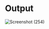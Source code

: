 # Output
![Screenshot (254)](https://github.com/aradhanayada/PW-assignment1-solution/assets/103102710/abbee245-22f0-4e8b-ba0c-539b601629e3)

